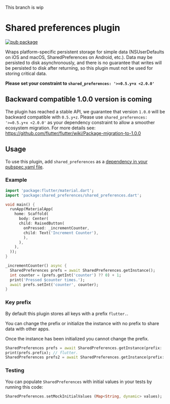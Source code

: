 This branch is wip

# Shared preferences plugin 

[![pub package](https://img.shields.io/pub/v/shared_preferences.svg)](https://pub.dartlang.org/packages/shared_preferences)

Wraps platform-specific persistent storage for simple data
(NSUserDefaults on iOS and macOS, SharedPreferences on Android, etc.). Data may be persisted to disk asynchronously,
and there is no guarantee that writes will be persisted to disk after
returning, so this plugin must not be used for storing critical data.


**Please set your constraint to `shared_preferences: '>=0.5.y+x <2.0.0'`**

## Backward compatible 1.0.0 version is coming
The plugin has reached a stable API, we guarantee that version `1.0.0` will be backward compatible with `0.5.y+z`.
Please use `shared_preferences: '>=0.5.y+x <2.0.0'` as your dependency constraint to allow a smoother ecosystem migration.
For more details see: https://github.com/flutter/flutter/wiki/Package-migration-to-1.0.0

## Usage
To use this plugin, add `shared_preferences` as a [dependency in your pubspec.yaml file](https://flutter.io/platform-plugins/).

### Example

``` dart
import 'package:flutter/material.dart';
import 'package:shared_preferences/shared_preferences.dart';

void main() {
  runApp(MaterialApp(
    home: Scaffold(
      body: Center(
      child: RaisedButton(
        onPressed: _incrementCounter,
        child: Text('Increment Counter'),
        ),
      ),
    ),
  ));
}

_incrementCounter() async {
  SharedPreferences prefs = await SharedPreferences.getInstance();
  int counter = (prefs.getInt('counter') ?? 0) + 1;
  print('Pressed $counter times.');
  await prefs.setInt('counter', counter);
}
```

### Key prefix
By default this plugin stores all keys with a prefix `flutter.`.

You can change the prefix or initialize the instance with no prefix to share data with other apps.

Once the instance has been initialized you cannot change the prefix.

``` dart
SharedPreferences prefs = await SharedPreferences.getInstance(prefix: ''); // No prefix
print(prefs.prefix); // flutter.
SharedPreferences prefs2 = await SharedPreferences.getInstance(prefix: 'something.'); // Throws `SharedPreferencesException`
```

### Testing

You can populate `SharedPreferences` with initial values in your tests by running this code:

``` dart
SharedPreferences.setMockInitialValues (Map<String, dynamic> values);
```

